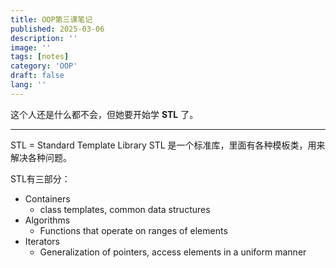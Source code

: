 ```yaml
---
title: OOP第三课笔记
published: 2025-03-06
description: ''
image: ''
tags: [notes]
category: 'OOP'
draft: false 
lang: ''
---
```

这个人还是什么都不会，但她要开始学 **STL** 了。

---
STL = Standard Template Library
STL 是一个标准库，里面有各种模板类，用来解决各种问题。

STL有三部分：
- Containers
    - class templates, common data structures
- Algorithms
    - Functions that operate on ranges of elements
- Iterators
    - Generalization of pointers, access elements in a uniform manner